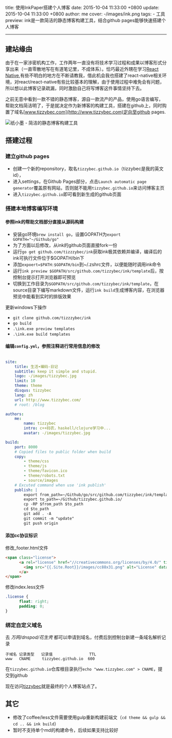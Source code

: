 title: 使用InkPaper搭建个人博客
date: 2015-10-04 11:33:00 +0800
update: 2015-10-04 11:33:00 +0800
author: me
cover: -/images/ink.png
tags:
    - 工具
preview: ink是一款简洁的静态博客构建工具，结合github pages能够快速搭建个人博客

--- 

## 建站缘由

由于在一家涉密机构工作，工作两年一直没有将技术学习过程和成果以博客形式分享出来（一直零散地写在有道笔记里，不成体系）。恰巧最近外甥在学习[React Native](https://facebook.github.io/react-native/),有些不明白的地方在不断请教我，借此机会我也搭建了react-native相关环境，对react/react-native有些比较基本的理解，由于使用过程中难免会有问题，所以想以此博客记录疏漏，同时激励自己将写博客这件事情坚持下去。

之前无意中看到一款不错的静态博客，源自一款流产的产品，使用go语言编写，帮助文档简洁明了，于是就决定作为新博客的构建工具，搭建在github上，同时购置了域名[www.tizzybec.com](http://www.tizzybec.com)定向至github pages.

![纸小墨 - 简洁的静态博客构建工具](-/images/ink.png)

## 搭建过程

### 建立github pages

- 创建一个新的reponsitory，取名`tizzybec.github.io`（tizzybec是我的英文id），
- 进入settings，在Github Pages部分，点击`Launch automatic page generator`覆盖原有网站，否则就不能用`tizzybec.github.io`来访问博客主页
- 进入`tizzybec.github.io`即可看到新生成的github页面

### 搭建本地博客编写环境

#### 参照ink的帮助文档部分直接从源码构建

- 安装go环境`brew install go`，设置GOPATH为`export GOPATH="~/Github/go"`
- 为了方面以后修改，从ink的github页面直接fork一份
- 运行`go get github.com/tizzzybec/ink`获取ink极其依赖并编译，编译后的ink可执行文件位于$GOPATH/bin下
- 添加`expoert=$PATH:$GOPATH/bin`到~/.zshrc文件，以便能随时调用ink命令
- 运行`ink preview $GOPATH/src/github.com/tizzybec/ink/template`后，按控制台提示打开浏览器即可预览
- 切换到工作目录为`$GOPATH/src/github.com/tizzybec/ink/template`，在source目录下编写markdown文件，运行`ink build`生成博客内容，在浏览器预览中能看到实时的排版效果

更新windows下操作

- `git clone github.com/tizzzybec/ink`
- `go build`
- `.\ink.exe preview templates`
- `.\ink.exe build templates`

#### 编辑`config.yml`，参照注释进行常用信息的修改

``` yaml

site:
    title: 生活∙编码-日记
    subtitle: keep it simple and stupid.
    logo: -/images/tizzybec.jpg
    limit: 10
    theme: theme
    disqus: tizzybec
    lang: zh
    url: http://www.tizzybec.com/
    # root: /blog

authors:
    me:
        name: tizzybec
        intro: c++码农，haskell/clojure学习中...
        avatar: -/images/tizzybec.jpg

build:
    port: 8000
    # Copied files to public folder when build
    copy:
        - theme/css
        - theme/js
        - theme/favicon.ico
        - theme/robots.txt
        - source/images
    # Excuted command when use 'ink publish'
    publish: |
        export from_path=~/Github/go/src/github.com/tizzybec/ink/template/public/
        export to_path=~/Github/tizzybec.github.io/
        cp -RP $from_path $to_path
        cd $to_path
        git add . -A
        git commit -m "update"
        git push origin

```

#### 添加cc协议标识

修改_footer.html文件
``` html
<span class="license">
      <a rel="license" href="//creativecommons.org/licenses/by/4.0/" title="Creative Commons Attribution 4.0 International license">
        <img src="{{.Site.Root}}/images/cc88x31.png" alt="License" data-pin-nopin="true" />
      </a>
</span>
```
修改index.less文件

``` css
.license {
      float: right;
      padding: 0;
}
```

### 绑定自定义域名

去 *万网/dnspod/花生壳* 都可以申请到域名，付费后到控制台新建一条域名解析记录

```
子域名 记录类型   记录值                TTL
www   CNAME     tizzybec.github.io  600
```

在`tizzybec.github.io`仓库根目录执行`echo "www.tizzybec.com" > CNAME`，提交到github

现在访问[tizzybec](http://www.tizzybec.com/)就是最终的个人博客站点了。

## 其它

- 修改了coffee/less文件需要使用gulp重新构建前端文（`cd theme && gulp && cd .. && ink build`）
- 暂时不支持单个md的构建命令，后续如果支持比较好

